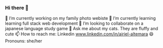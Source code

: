 ### Hi there 👋

🔭 I’m currently working on my family photo webiste
🌱 I’m currently learning learning full stack web development
👯 I’m looking to collaborate on a japanese language study game
💬 Ask me about my cats. They are fluffy and cute
📫 How to reach me: Linkedin www.linkedin.com/in/airiel-altemara
😄 Pronouns: she/her


